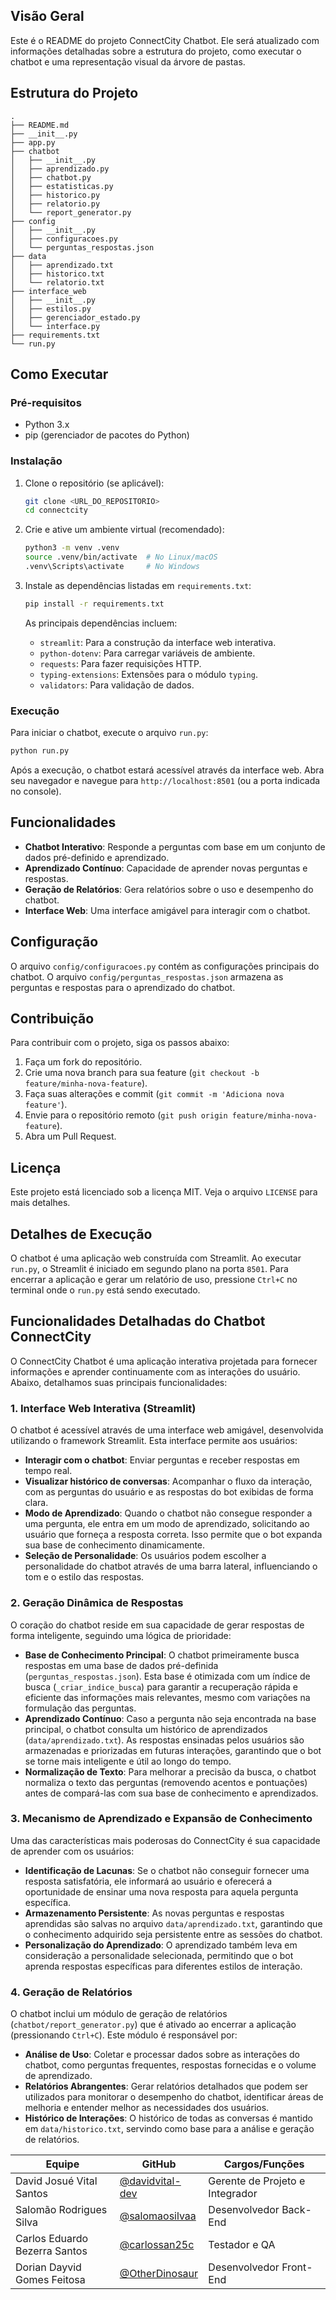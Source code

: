 ## Visão Geral

Este é o README do projeto ConnectCity Chatbot. Ele será atualizado com informações detalhadas sobre a estrutura do projeto, como executar o chatbot e uma representação visual da árvore de pastas.

## Estrutura do Projeto

```
.
├── README.md
├── __init__.py
├── app.py
├── chatbot
│   ├── __init__.py
│   ├── aprendizado.py
│   ├── chatbot.py
│   ├── estatisticas.py
│   ├── historico.py
│   ├── relatorio.py
│   └── report_generator.py
├── config
│   ├── __init__.py
│   ├── configuracoes.py
│   └── perguntas_respostas.json
├── data
│   ├── aprendizado.txt
│   ├── historico.txt
│   └── relatorio.txt
├── interface_web
│   ├── __init__.py
│   ├── estilos.py
│   ├── gerenciador_estado.py
│   └── interface.py
├── requirements.txt
└── run.py
```

## Como Executar

### Pré-requisitos

- Python 3.x
- pip (gerenciador de pacotes do Python)

### Instalação

1. Clone o repositório (se aplicável):
   ```bash
   git clone <URL_DO_REPOSITORIO>
   cd connectcity
   ```

2. Crie e ative um ambiente virtual (recomendado):
   ```bash
   python3 -m venv .venv
   source .venv/bin/activate  # No Linux/macOS
   .venv\Scripts\activate     # No Windows
   ```

3. Instale as dependências listadas em `requirements.txt`:
   ```bash
   pip install -r requirements.txt
   ```
   As principais dependências incluem:
   - `streamlit`: Para a construção da interface web interativa.
   - `python-dotenv`: Para carregar variáveis de ambiente.
   - `requests`: Para fazer requisições HTTP.
   - `typing-extensions`: Extensões para o módulo `typing`.
   - `validators`: Para validação de dados.

### Execução

Para iniciar o chatbot, execute o arquivo `run.py`:

```bash
python run.py
```

Após a execução, o chatbot estará acessível através da interface web. Abra seu navegador e navegue para `http://localhost:8501` (ou a porta indicada no console).

## Funcionalidades

- **Chatbot Interativo**: Responde a perguntas com base em um conjunto de dados pré-definido e aprendizado.
- **Aprendizado Contínuo**: Capacidade de aprender novas perguntas e respostas.
- **Geração de Relatórios**: Gera relatórios sobre o uso e desempenho do chatbot.
- **Interface Web**: Uma interface amigável para interagir com o chatbot.

## Configuração

O arquivo `config/configuracoes.py` contém as configurações principais do chatbot. O arquivo `config/perguntas_respostas.json` armazena as perguntas e respostas para o aprendizado do chatbot.

## Contribuição

Para contribuir com o projeto, siga os passos abaixo:

1. Faça um fork do repositório.
2. Crie uma nova branch para sua feature (`git checkout -b feature/minha-nova-feature`).
3. Faça suas alterações e commit (`git commit -m 'Adiciona nova feature'`).
4. Envie para o repositório remoto (`git push origin feature/minha-nova-feature`).
5. Abra um Pull Request.

## Licença

Este projeto está licenciado sob a licença MIT. Veja o arquivo `LICENSE` para mais detalhes.




## Detalhes de Execução

O chatbot é uma aplicação web construída com Streamlit. Ao executar `run.py`, o Streamlit é iniciado em segundo plano na porta `8501`. Para encerrar a aplicação e gerar um relatório de uso, pressione `Ctrl+C` no terminal onde o `run.py` está sendo executado.




## Funcionalidades Detalhadas do Chatbot ConnectCity

O ConnectCity Chatbot é uma aplicação interativa projetada para fornecer informações e aprender continuamente com as interações do usuário. Abaixo, detalhamos suas principais funcionalidades:

### 1. Interface Web Interativa (Streamlit)

O chatbot é acessível através de uma interface web amigável, desenvolvida utilizando o framework Streamlit. Esta interface permite aos usuários:

- **Interagir com o chatbot**: Enviar perguntas e receber respostas em tempo real.
- **Visualizar histórico de conversas**: Acompanhar o fluxo da interação, com as perguntas do usuário e as respostas do bot exibidas de forma clara.
- **Modo de Aprendizado**: Quando o chatbot não consegue responder a uma pergunta, ele entra em um modo de aprendizado, solicitando ao usuário que forneça a resposta correta. Isso permite que o bot expanda sua base de conhecimento dinamicamente.
- **Seleção de Personalidade**: Os usuários podem escolher a personalidade do chatbot através de uma barra lateral, influenciando o tom e o estilo das respostas.

### 2. Geração Dinâmica de Respostas

O coração do chatbot reside em sua capacidade de gerar respostas de forma inteligente, seguindo uma lógica de prioridade:

- **Base de Conhecimento Principal**: O chatbot primeiramente busca respostas em uma base de dados pré-definida (`perguntas_respostas.json`). Esta base é otimizada com um índice de busca (`_criar_indice_busca`) para garantir a recuperação rápida e eficiente das informações mais relevantes, mesmo com variações na formulação das perguntas.
- **Aprendizado Contínuo**: Caso a pergunta não seja encontrada na base principal, o chatbot consulta um histórico de aprendizados (`data/aprendizado.txt`). As respostas ensinadas pelos usuários são armazenadas e priorizadas em futuras interações, garantindo que o bot se torne mais inteligente e útil ao longo do tempo.
- **Normalização de Texto**: Para melhorar a precisão da busca, o chatbot normaliza o texto das perguntas (removendo acentos e pontuações) antes de compará-las com sua base de conhecimento e aprendizados.

### 3. Mecanismo de Aprendizado e Expansão de Conhecimento

Uma das características mais poderosas do ConnectCity é sua capacidade de aprender com os usuários:

- **Identificação de Lacunas**: Se o chatbot não conseguir fornecer uma resposta satisfatória, ele informará ao usuário e oferecerá a oportunidade de ensinar uma nova resposta para aquela pergunta específica.
- **Armazenamento Persistente**: As novas perguntas e respostas aprendidas são salvas no arquivo `data/aprendizado.txt`, garantindo que o conhecimento adquirido seja persistente entre as sessões do chatbot.
- **Personalização do Aprendizado**: O aprendizado também leva em consideração a personalidade selecionada, permitindo que o bot aprenda respostas específicas para diferentes estilos de interação.

### 4. Geração de Relatórios

O chatbot inclui um módulo de geração de relatórios (`chatbot/report_generator.py`) que é ativado ao encerrar a aplicação (pressionando `Ctrl+C`). Este módulo é responsável por:

- **Análise de Uso**: Coletar e processar dados sobre as interações do chatbot, como perguntas frequentes, respostas fornecidas e o volume de aprendizado.
- **Relatórios Abrangentes**: Gerar relatórios detalhados que podem ser utilizados para monitorar o desempenho do chatbot, identificar áreas de melhoria e entender melhor as necessidades dos usuários.
- **Histórico de Interações**: O histórico de todas as conversas é mantido em `data/historico.txt`, servindo como base para a análise e geração de relatórios.

| Equipe | GitHub | Cargos/Funções |
|---|---|---|
| David Josué Vital Santos | [@davidvital-dev](https://github.com/davidvital-dev) | Gerente de Projeto e Integrador |
| Salomão Rodrigues Silva | [@salomaosilvaa](https://github.com/salomaosilvaa) | Desenvolvedor Back-End |
| Carlos Eduardo Bezerra Santos | [@carlossan25c](https://github.com/carlossan25c) | Testador e QA |
| Dorian Dayvid Gomes Feitosa | [@OtherDinosaur](https://github.com/OtherDinosaur) | Desenvolvedor Front-End |
